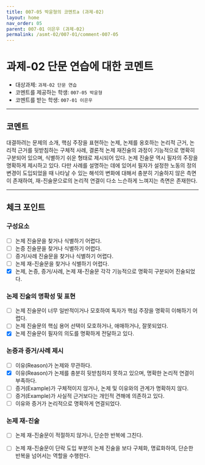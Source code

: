 ```yaml
---
title: 007-05 박윤형의 코멘트a (과제-02) 
layout: home
nav_order: 05
parent: 007-01 이은우 (과제-02)
permalink: /asmt-02/007-01/comment-007-05
---
```


# 과제-02 단문 연습에 대한 코멘트

- 대상과제: `과제-02 단문 연습`
- 코멘트를 제공하는 학생: `007-05 박윤형` 
- 코멘트를 받는 학생: `007-01 이은우` 

---

## 코멘트

대결하려는 문제의 소개, 핵심 주장을 표현하는 논제, 논제를 옹호하는 논리적 근거, 논리적 근거를 뒷받침하는 구체적 사례, 결론적 논제 재진술의 과정이 기능적으로 명확히 구분되어 있으며, 식별하기 쉬운 형태로 제시되어 있다. 논제 진술문 역시 필자의 주장을 명확하게 제시하고 있다. 다만 사례를 설명하는 데에 있어서 필자가 설정한 노동의 정의 변경이 도입되었을 때 나타날 수 있는 해석의 변화에 대해서 충분히 기술하지 않은 측면이 존재하여, 재-진술문으로의 논리적 연결이 다소 느슨하게 느껴지는 측면은 존재한다.  

---

## 체크 포인트

### **구성요소**
- [ ] 논제 진술문을 찾거나 식별하기 어렵다.
- [ ] 논증 진술문을 찾거나 식별하기 어렵다.
- [ ] 증거/사례 진술문을 찾거나 식별하기 어렵다.
- [ ] 논제 재-진술문을 찾거나 식별하기 어렵다.
- [x] 논제, 논증, 증거/사례, 논제 재-진술문 각각 기능적으로 명확히 구분되어 진술되었다.

### **논제 진술의 명확성 및 표현**  
- [ ] 논제 진술문이 너무 일반적이거나 모호하여 독자가 핵심 주장을 명확히 이해하기 어렵다.  
- [ ] 논제 진술문의 핵심 용어 선택이 모호하거나, 애매하거나, 잘못되었다.  
- [x] 논제 진술문이 필자의 의도를 명확하게 전달하고 있다.  

### **논증과 증거/사례 제시**  
- [ ] 이유(Reason)가 논제와 무관하다.
- [x] 이유(Reason)가 논제를 충분히 뒷받침하지 못하고 있으며, 명확한 논리적 연결이 부족하다.  
- [ ] 증거(Example)가 구체적이지 않거나, 논제 및 이유와의 관계가 명확하지 않다. 
- [ ] 증거(Example)가 사실적 근거보다는 개인적 견해에 의존하고 있다.  
- [ ] 이유와 증거가 논리적으로 명확하게 연결되었다.  

### **논제 재-진술**  
- [ ] 논제 재-진술문이 적절하지 않거나, 단순한 반복에 그친다.   
- [ ] 논제 재-진술문이 단락 도입 부분의 논제 진술을 보다 구체화, 명료화하여, 단순한 반복을 넘어서는 역할을 수행한다.  

